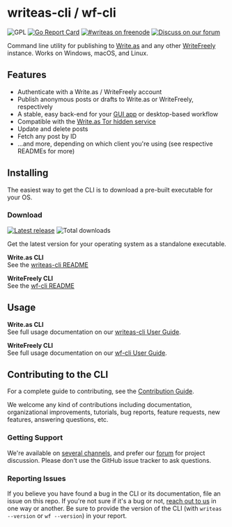 writeas-cli / wf-cli
====================
![GPL](https://img.shields.io/github/license/writeas/writeas-cli.svg) [![Go Report Card](https://goreportcard.com/badge/github.com/writeas/writeas-cli)](https://goreportcard.com/report/github.com/writeas/writeas-cli) [![#writeas on freenode](https://img.shields.io/badge/freenode-%23writeas-blue.svg)](http://webchat.freenode.net/?channels=writeas) [![Discuss on our forum](https://img.shields.io/discourse/https/discuss.write.as/users.svg?label=forum)](https://discuss.write.as/c/development)

Command line utility for publishing to [Write.as](https://write.as) and any other [WriteFreely](https://writefreely.org) instance. Works on Windows, macOS, and Linux.

## Features

* Authenticate with a Write.as / WriteFreely account
* Publish anonymous posts or drafts to Write.as or WriteFreely, respectively
* A stable, easy back-end for your [GUI app](https://write.as/apps/desktop) or desktop-based workflow
* Compatible with the [Write.as Tor hidden service](http://writeas7pm7rcdqg.onion/)
* Update and delete posts
* Fetch any post by ID
* ...and more, depending on which client you're using (see respective READMEs for more)

## Installing
The easiest way to get the CLI is to download a pre-built executable for your OS.

### Download
[![Latest release](https://img.shields.io/github/release/writeas/writeas-cli.svg)](https://github.com/writeas/writeas-cli/releases/latest) ![Total downloads](https://img.shields.io/github/downloads/writeas/writeas-cli/total.svg) 

Get the latest version for your operating system as a standalone executable.

**Write.as CLI**<br />
See the [writeas-cli README](https://github.com/writeas/writeas-cli/blob/master/cmd/writeas#readme)

**WriteFreely CLI**<br />
See the [wf-cli README](https://github.com/writeas/writeas-cli/blob/master/cmd/wf#readme)

## Usage

**Write.as CLI**<br />
See full usage documentation on our [writeas-cli User Guide](https://github.com/writeas/writeas-cli/blob/master/cmd/writeas/GUIDE.md).

**WriteFreely CLI**<br />
See full usage documentation on our [wf-cli User Guide](https://github.com/writeas/writeas-cli/blob/master/cmd/wf/GUIDE.md).

## Contributing to the CLI

For a complete guide to contributing, see the [Contribution Guide](.github/CONTRIBUTING.md).

We welcome any kind of contributions including documentation, organizational improvements, tutorials, bug reports, feature requests, new features, answering questions, etc.

### Getting Support

We're available on [several channels](https://write.as/contact), and prefer our [forum](https://discuss.write.as) for project discussion. Please don't use the GitHub issue tracker to ask questions.

### Reporting Issues

If you believe you have found a bug in the CLI or its documentation, file an issue on this repo. If you're not sure if it's a bug or not, [reach out to us](https://write.as/contact) in one way or another. Be sure to provide the version of the CLI (with `writeas --version` or `wf --version`) in your report.
